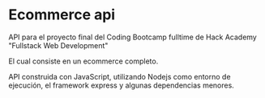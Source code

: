 # Ecommerce api

API para el proyecto final del Coding Bootcamp fulltime de Hack Academy "Fullstack Web Development"

El cual consiste en un ecommerce completo.

API construida con JavaScript, utilizando Nodejs como entorno de ejecución, el framework express y algunas dependencias menores.
